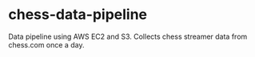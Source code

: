 # chess-data-pipeline
Data pipeline using AWS EC2 and S3. Collects chess streamer data from chess.com once a day.

